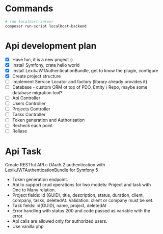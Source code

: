 # Commands
```sh
# run localhost server
composer run-script localhost-backend
```

# Api development plan
- [x] Have fun, it is a new project :)
- [X] Install Symfony, crate hello world
- [X] Install LexikJWTAuthenticationBundle, get to know the plugin, configure
- [X] Create project structure
- [ ] Implement Service Locator and factory (library already provides it)
- [ ] Database - custom ORM ot top of PDO, Entity / Repo, maybe some database migration tool?
- [ ] Api Controller
- [ ] Users Controller
- [ ] Projects Controller
- [ ] Tasks Controller
- [ ] Token generation and Authorisation
- [ ] Recheck each point
- [ ] Reliase

# Api Task

Create RESTful API с OAuth 2 authentication with LexikJWTAuthenticationBundle for Symfony 5

- Token generation endpoint.
- Api to support crud operations for two models: Project and task with One to Many relation.
- Project fields: id (GUID), title, description, status, duration, client, company, tasks, deletedAt. Validation: client or company must be set.
- Task fields: id(GUID), name, project, deletedAt
- Error handling with status 200 and code passed as variable with the error.
- Api calls are allowed only for authorized users.
- Use vanilla php

